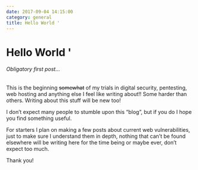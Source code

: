 ```yaml
---
date: 2017-09-04 14:15:00
category: general
title: Hello World '
---
```


# Hello World '

###### Obligatory first post...

This is the beginning ~~somewhat~~ of my trials in digital security, pentesting, web hosting and anything else I feel like writing about!! Some harder than others. Writing about this stuff will be new too!

I don’t expect many people to stumble upon this “blog”, but if you do I hope you find something useful.

For starters I plan on making a few posts about current web vulnerabilities, just to make sure I understand them in depth, nothing that can’t be found elsewhere will be writing here for the time being or maybe ever, don’t expect too much.

Thank you!
